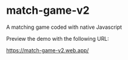 # match-game-v2
A matching game coded with native Javascript

Preview the demo with the following URL:

https://match-game-v2.web.app/
